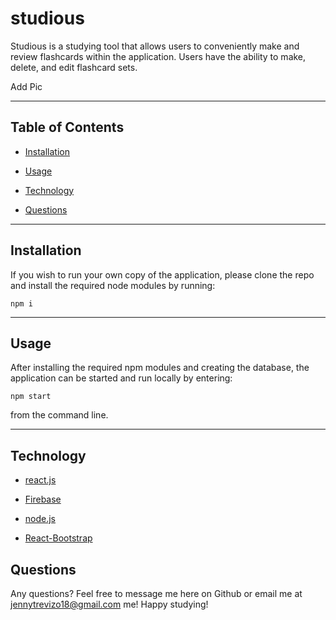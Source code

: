 # studious

Studious is a studying tool that allows users to conveniently make and review flashcards within the application. Users have the ability to make, delete, and edit flashcard sets.

Add Pic

---

## Table of Contents

- [Installation](#installation)

- [Usage](#usage)

- [Technology](#technology)

- [Questions](#Questions)

---

## Installation

If you wish to run your own copy of the application, please clone the repo and install the required node modules by running:

```
npm i
```

---

## Usage

After installing the required npm modules and creating the database, the application can be started and run locally by entering:

```
npm start
```

from the command line.

---

## Technology

- [react.js](https://www.npmjs.com/package/react)

- [Firebase](https://firebase.google.com/)
- [node.js](https://nodejs.org/en/)
- [React-Bootstrap](https://react-bootstrap.github.io/)

## Questions

Any questions? Feel free to message me here on Github or email me at jennytrevizo18@gmail.com me! Happy studying!
